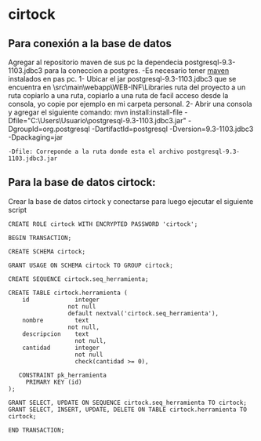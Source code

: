 # cirtock
## Para conexión a la base de datos
Agregar al repositorio maven de sus pc la dependecia postgresql-9.3-1103.jdbc3 para la coneccion a postgres.
	-Es necesario tener [maven](https://maven.apache.org/) instalados en pas pc.
	1- Ubicar el jar postgresql-9.3-1103.jdbc3 que se encuentra en \src\main\webapp\WEB-INF\Libraries ruta del proyecto a un ruta copiarlo a una ruta, copiarlo a una ruta de facil acceso desde la consola, yo copie por ejemplo en mi carpeta personal.
	2- Abrir una consola y agregar el siguiente comando: 
	mvn install:install-file -Dfile="C:\Users\Usuario\postgresql-9.3-1103.jdbc3.jar" -DgroupId=org.postgresql -DartifactId=postgresql -Dversion=9.3-1103.jdbc3 -Dpackaging=jar

	-Dfile: Correponde a la ruta donde esta el archivo postgresql-9.3-1103.jdbc3.jar
 
	 
## Para la base de datos cirtock:

Crear la base de datos cirtock y conectarse para luego ejecutar el siguiente script 

```
CREATE ROLE cirtock WITH ENCRYPTED PASSWORD 'cirtock';

BEGIN TRANSACTION;

CREATE SCHEMA cirtock;

GRANT USAGE ON SCHEMA cirtock TO GROUP cirtock;

CREATE SEQUENCE cirtock.seq_herramienta;

CREATE TABLE cirtock.herramienta (
	id             integer
                 not null
                 default nextval('cirtock.seq_herramienta'),
	nombre         text
                 not null,
    descripcion    text
                   not null,
    cantidad       integer
                   not null
                   check(cantidad >= 0),
 
   CONSTRAINT pk_herramienta
     PRIMARY KEY (id)
);

GRANT SELECT, UPDATE ON SEQUENCE cirtock.seq_herramienta TO cirtock;
GRANT SELECT, INSERT, UPDATE, DELETE ON TABLE cirtock.herramienta TO cirtock;

END TRANSACTION;
```

